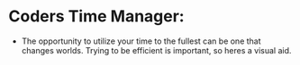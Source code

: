 # Coders Time Manager: 
- The opportunity to utilize your time to the fullest can be one that changes worlds. Trying to be efficient is important, so heres a visual aid.


